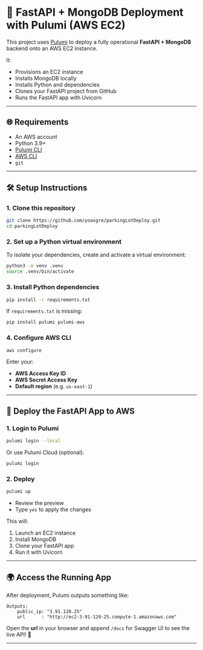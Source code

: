 # 🚀 FastAPI + MongoDB Deployment with Pulumi (AWS EC2)

This project uses [Pulumi](https://www.pulumi.com/) to deploy a fully operational **FastAPI + MongoDB** backend onto an AWS EC2 instance.

It:

* Provisions an EC2 instance
* Installs MongoDB locally
* Installs Python and dependencies
* Clones your FastAPI project from GitHub
* Runs the FastAPI app with Uvicorn

---

## 🌐 Requirements

* An AWS account
* Python 3.9+
* [Pulumi CLI](https://www.pulumi.com/docs/get-started/install/)
* [AWS CLI](https://docs.aws.amazon.com/cli/latest/userguide/install-cliv2.html)
* `git`

---

## 🛠 Setup Instructions

### 1. Clone this repository

```bash
git clone https://github.com/yoavgre/parkingLotDeploy.git
cd parkingLotDeploy
```

### 2. Set up a Python virtual environment

To isolate your dependencies, create and activate a virtual environment:

```bash
python3 -m venv .venv
source .venv/bin/activate
```

### 3. Install Python dependencies

```bash
pip install -r requirements.txt
```

If `requirements.txt` is missing:

```bash
pip install pulumi pulumi-aws
```

### 4. Configure AWS CLI

```bash
aws configure
```

Enter your:

* **AWS Access Key ID**
* **AWS Secret Access Key**
* **Default region** (e.g. `us-east-1`)

---

## 🚀 Deploy the FastAPI App to AWS

### 1. Login to Pulumi

```bash
pulumi login --local
```

Or use Pulumi Cloud (optional):

```bash
pulumi login
```

### 2. Deploy

```bash
pulumi up
```

* Review the preview
* Type `yes` to apply the changes

This will:

1. Launch an EC2 instance
2. Install MongoDB
3. Clone your FastAPI app
4. Run it with Uvicorn

---

## 🌍 Access the Running App

After deployment, Pulumi outputs something like:

```
Outputs:
    public_ip: "3.91.120.25"
    url      : "http://ec2-3-91-120-25.compute-1.amazonaws.com"
```

Open the **url** in your browser and append `/docs` for Swagger UI to see the live API! 🎉

---
